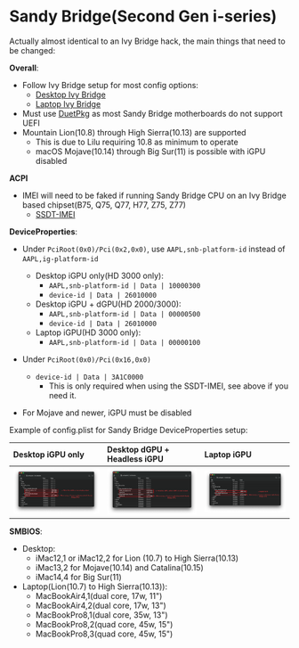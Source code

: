 # Sandy Bridge(Second Gen i-series)

Actually almost identical to an Ivy Bridge hack, the main things that need to be changed:

**Overall**:

* Follow Ivy Bridge setup for most config options:
  * [Desktop Ivy Bridge](/config.plist/ivy-bridge.md)
  * [Laptop Ivy Bridge](/config-laptop.plist/ivy-bridge.md)
* Must use [DuetPkg](/extras/legacy.md) as most Sandy Bridge motherboards do not support UEFI
* Mountain Lion(10.8) through High Sierra(10.13) are supported
  * This is due to Lilu requiring 10.8 as minimum to operate
  * macOS Mojave(10.14) through Big Sur(11) is possible with iGPU disabled

**ACPI**

* IMEI will need to be faked if running Sandy Bridge CPU on an Ivy Bridge based chipset(B75, Q75, Q77, H77, Z75, Z77)
  * [SSDT-IMEI](https://github.com/acidanthera/OpenCorePkg/blob/master/Docs/AcpiSamples/SSDT-IMEI.dsl)

**DeviceProperties**:

* Under `PciRoot(0x0)/Pci(0x2,0x0)`, use `AAPL,snb-platform-id` instead of `AAPL,ig-platform-id`
  * Desktop iGPU only(HD 3000 only):
    * `AAPL,snb-platform-id | Data | 10000300`
    * `device-id | Data | 26010000`
  * Desktop iGPU + dGPU(HD 2000/3000):
    * `AAPL,snb-platform-id | Data | 00000500`
    * `device-id | Data | 26010000`
  * Laptop iGPU(HD 3000 only):
    * `AAPL,snb-platform-id | Data | 00000100`

* Under `PciRoot(0x0)/Pci(0x16,0x0)`
  * `device-id | Data | 3A1C0000`
    * This is only required when using the SSDT-IMEI, see above if you need it.
* For Mojave and newer, iGPU must be disabled

Example of config.plist for Sandy Bridge DeviceProperties setup:

| Desktop iGPU only | Desktop dGPU + Headless iGPU | Laptop iGPU |
| :--- | :--- | :--- |
| ![](../../images/config/config-legacy/desktop-sandy-igpu.png) | ![](../../images/config/config-legacy/desktop-sandy-dgpu.png) | ![](../../images/config/config-legacy/laptop-sandy-igpu.png) |

**SMBIOS**:

* Desktop:
  * iMac12,1 or iMac12,2 for Lion (10.7) to High Sierra(10.13)
  * iMac13,2 for Mojave(10.14) and Catalina(10.15)
  * iMac14,4 for Big Sur(11)
* Laptop(Lion(10.7) to High Sierra(10.13)):
  * MacBookAir4,1(dual core, 17w, 11")
  * MacBookAir4,2(dual core, 17w, 13")
  * MacBookPro8,1(dual core, 35w, 13")
  * MacBookPro8,2(quad core, 45w, 15")
  * MacBookPro8,3(quad core, 45w, 15")
